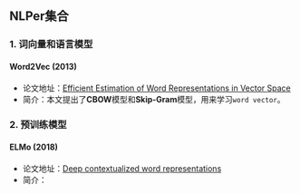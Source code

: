 ## NLPer集合
### 1. 词向量和语言模型
#### Word2Vec (2013)
- 论文地址：[Efficient Estimation of Word Representations in Vector Space](https://arxiv.org/abs/1301.3781)
- 简介：本文提出了**CBOW**模型和**Skip-Gram**模型，用来学习`word vector`。

### 2. 预训练模型
#### ELMo (2018)
- 论文地址：[Deep contextualized word representations](https://arxiv.org/pdf/1802.05365.pdf)
- 简介：
